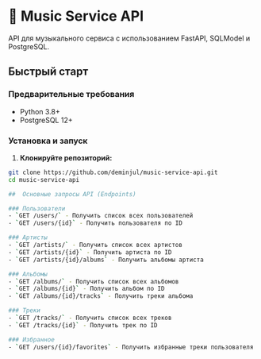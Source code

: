 # 🎵 Music Service API

API для музыкального сервиса с использованием FastAPI, SQLModel и PostgreSQL.

##  Быстрый старт

### Предварительные требования
- Python 3.8+
- PostgreSQL 12+

### Установка и запуск

1. **Клонируйте репозиторий:**
```bash
git clone https://github.com/deminjul/music-service-api.git
cd music-service-api

##  Основные запросы API (Endpoints)

### Пользователи
- `GET /users/` - Получить список всех пользователей
- `GET /users/{id}` - Получить пользователя по ID

### Артисты
- `GET /artists/` - Получить список всех артистов
- `GET /artists/{id}` - Получить артиста по ID
- `GET /artists/{id}/albums` - Получить альбомы артиста

### Альбомы  
- `GET /albums/` - Получить список всех альбомов
- `GET /albums/{id}` - Получить альбом по ID
- `GET /albums/{id}/tracks` - Получить треки альбома

### Треки
- `GET /tracks/` - Получить список всех треков
- `GET /tracks/{id}` - Получить трек по ID

### Избранное
- `GET /users/{id}/favorites` - Получить избранные треки пользователя